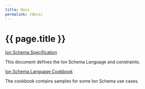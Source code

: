 ```yaml
---
title: Docs
permalink: /docs/
---
```


# {{ page.title }}

[Ion Schema Specification](spec.html)

This document defines the Ion Schema Language and constraints.

[Ion Schema Language Cookbook](cookbook.html)

The cookbook contains samples for some Ion Schema use cases.
